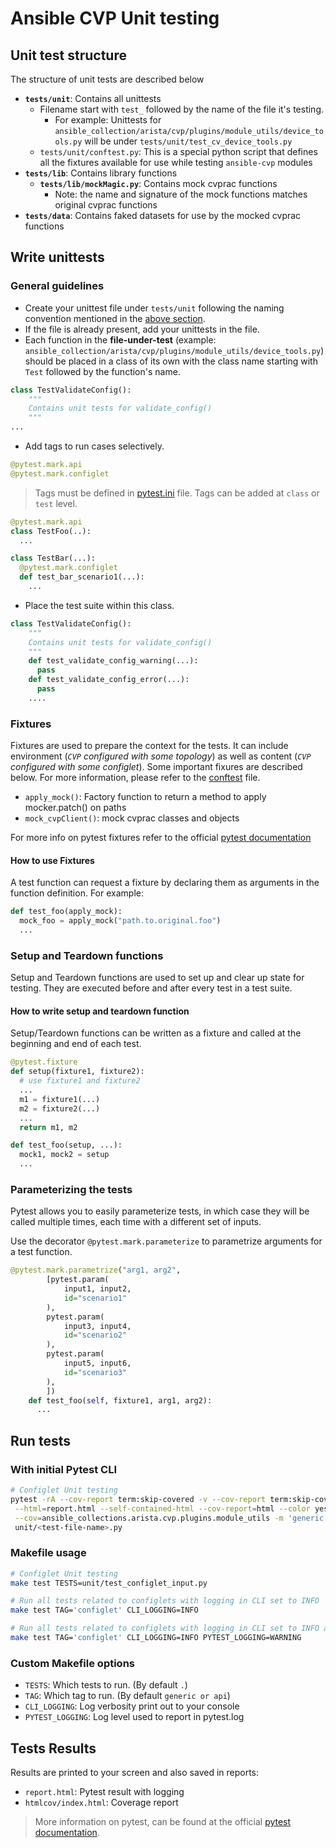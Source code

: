 # Ansible CVP Unit testing

## Unit test structure

The structure of unit tests are described below

- **`tests/unit`**: Contains all unittests
  - Filename start with `test_` followed by the name of the file it's testing.
    - For example: Unittests for `ansible_collection/arista/cvp/plugins/module_utils/device_tools.py` will be under `tests/unit/test_cv_device_tools.py`
  - `tests/unit/conftest.py`: This is a special python script that defines all the fixtures available for use while testing `ansible-cvp` modules
- **`tests/lib`**: Contains library functions
  - **`tests/lib/mockMagic.py`**: Contains mock cvprac functions
    - Note: the name and signature of the mock functions matches original cvprac functions
- **`tests/data`**: Contains faked datasets for use by the mocked cvprac functions

## Write unittests

### General guidelines

- Create your unittest file under `tests/unit` following the naming convention mentioned in the [above section](#unit-test-structure).
- If the file is already present, add your unittests in the file.
- Each function in the **file-under-test** (example: `ansible_collection/arista/cvp/plugins/module_utils/device_tools.py`) should be placed in a class of its own with the class name starting with `Test` followed by the function's name.

```python
class TestValidateConfig():
    """
    Contains unit tests for validate_config()
    """
...
```

- Add tags to run cases selectively.

```python
@pytest.mark.api
@pytest.mark.configlet
```

> Tags must be defined in [pytest.ini](./pytest.ini) file.
> Tags can be added at `class` or `test` level.

```python
@pytest.mark.api
class TestFoo(..):
  ...

class TestBar(...):
  @pytest.mark.configlet
  def test_bar_scenario1(...):
    ...
```

- Place the test suite within this class.

```python
class TestValidateConfig():
    """
    Contains unit tests for validate_config()
    """
    def test_validate_config_warning(...):
      pass
    def test_validate_config_error(...):
      pass
    ....
```

### Fixtures

Fixtures are used to prepare the context for the tests. It can include environment (*`CVP` configured with some topology*) as well as content (*`CVP` configured with some configlet*). Some important fixures are described below. For more information, please refer to the [conftest](./unit/conftest.py) file.

- `apply_mock()`: Factory function to return a method to apply mocker.patch() on paths
- `mock_cvpClient()`: mock cvprac classes and objects

For more info on pytest fixtures refer to the official [pytest documentation](https://docs.pytest.org/en/7.1.x/how-to/fixtures.html)

#### How to use Fixtures

A test function can request a fixture by declaring them as arguments in the function definition.
For example:

```python
def test_foo(apply_mock):
  mock_foo = apply_mock("path.to.original.foo")
  ...
```

### Setup and Teardown functions

Setup and Teardown functions are used to set up and clear up state for testing. They are executed before and after every test in a test suite.

#### How to write setup and teardown function

Setup/Teardown functions can be written as a fixture and called at the beginning and end of each test.

```python
@pytest.fixture
def setup(fixture1, fixture2):
  # use fixture1 and fixture2
  ...
  m1 = fixture1(...)
  m2 = fixture2(...)
  ...
  return m1, m2

def test_foo(setup, ...):
  mock1, mock2 = setup
  ...
```

### Parameterizing the tests

Pytest allows you to easily parameterize tests, in which case they will be called multiple times, each time with a different set of inputs.

Use the decorator `@pytest.mark.parameterize` to parametrize arguments for a test function.

```python
@pytest.mark.parametrize("arg1, arg2",
        [pytest.param(
            input1, input2,
            id="scenario1"
        ),
        pytest.param(
            input3, input4,
            id="scenario2"
        ),
        pytest.param(
            input5, input6,
            id="scenario3"
        ),
        ])
    def test_foo(self, fixture1, arg1, arg2):
      ...
```

## Run tests

### With initial Pytest CLI

```bash
# Configlet Unit testing
pytest -rA --cov-report term:skip-covered -v --cov-report term:skip-covered \
 --html=report.html --self-contained-html --cov-report=html --color yes \
 --cov=ansible_collections.arista.cvp.plugins.module_utils -m 'generic or api'\
 unit/<test-file-name>.py
```

### Makefile usage

```bash
# Configlet Unit testing
make test TESTS=unit/test_configlet_input.py

# Run all tests related to configlets with logging in CLI set to INFO
make test TAG='configlet' CLI_LOGGING=INFO

# Run all tests related to configlets with logging in CLI set to INFO and pytest.log set to WARNING
make test TAG='configlet' CLI_LOGGING=INFO PYTEST_LOGGING=WARNING
```

### Custom Makefile options

- `TESTS`: Which tests to run. (By default `.`)
- `TAG`: Which tag to run. (By default `generic or api`)
- `CLI_LOGGING`: Log verbosity print out to your console
- `PYTEST_LOGGING`: Log level used to report in pytest.log

## Tests Results

Results are printed to your screen and also saved in reports:

- `report.html`: Pytest result with logging
- `htmlcov/index.html`: Coverage report

> More information on pytest, can be found at the official [pytest documentation](https://docs.pytest.org/).

